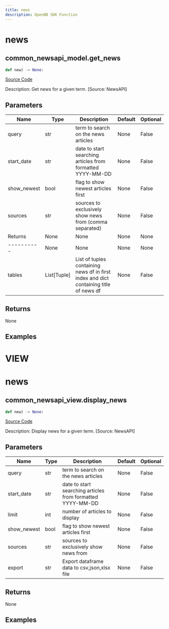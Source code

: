 ```yaml
---
title: news
description: OpenBB SDK Function
---
```

# news

## common_newsapi_model.get_news

```python
def new) -> None:
```
[Source Code](https://github.com/OpenBB-finance/OpenBBTerminal/tree/main/openbb_terminal/decorators.py#L17)

Description: Get news for a given term. [Source: NewsAPI]

## Parameters

| Name | Type | Description | Default | Optional |
| ---- | ---- | ----------- | ------- | -------- |
| query | str | term to search on the news articles | None | False |
| start_date | str | date to start searching articles from formatted YYYY-MM-DD | None | False |
| show_newest | bool | flag to show newest articles first | None | False |
| sources | str | sources to exclusively show news from (comma separated) | None | False |
| Returns | None | None | None | None |
| ---------- | None | None | None | None |
| tables | List[Tuple] | List of tuples containing news df in first index and dict containing title of news df | None | False |

## Returns

None

## Examples




# VIEW

# news

## common_newsapi_view.display_news

```python
def new) -> None:
```
[Source Code](https://github.com/OpenBB-finance/OpenBBTerminal/tree/main/openbb_terminal/decorators.py#L19)

Description: Display news for a given term. [Source: NewsAPI]

## Parameters

| Name | Type | Description | Default | Optional |
| ---- | ---- | ----------- | ------- | -------- |
| query | str | term to search on the news articles | None | False |
| start_date | str | date to start searching articles from formatted YYYY-MM-DD | None | False |
| limit | int | number of articles to display | None | False |
| show_newest | bool | flag to show newest articles first | None | False |
| sources | str | sources to exclusively show news from | None | False |
| export | str | Export dataframe data to csv,json,xlsx file | None | False |

## Returns

None

## Examples

